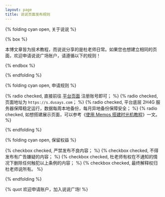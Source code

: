 ```yaml
---
layout: page
title: 说说页面发布规则
---
```


{% folding cyan open, 关于说说 %}

{% box %}

本博文章皆为技术教程，而说说分享的是杜老师日常。如果您也想建立相同的页面，欢迎申请说说广场账户，请遵循以下的规则！

{% endbox %}

{% endfolding %}

{% folding cyan open, 申请规则 %}

{% radio checked, 直接前往 [平台页面](https://s.dusays.com/auth) 注册账号即可； %}
{% radio checked, 页面地址为 `https://s.dusays.com`； %}
{% radio checked, 平台底层 2H4G 服务器保障稳定运行，数据每周本地备份，每月异地备份保障安全； %}
{% radio checked, 如想搭建展示页面，可以参考《[使用 Memos 搭建时光机教程](https://dusays.com/561/)》一文。 %}

{% endfolding %}

{% folding cyan open, 保留权益 %}

{% checkbox checked, 严禁发布不良内容； %}
{% checkbox checked, 不得发布有广告嫌疑的内容； %}
{% checkbox checked, 杜老师有权在不通知的情况下删除任何触犯以上条例的内容； %}
{% checkbox checked, 最终解释权归杜老师说所有。 %}

{% endfolding %}

{% quot 欢迎申请账户，加入说说广场! %}